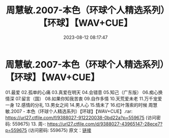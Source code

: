 ﻿---
title: 周慧敏.2007-本色（环球个人精选系列）【环球】【WAV+CUE】
date: 2023-08-12 08:17:47
categories: WAV车载音乐、镜像
tags: 华语中文
---
# 周慧敏.2007-本色（环球个人精选系列）【环球】【WAV+CUE】

01.最爱
02.孤单的心痛
03.真爱在明天
04.会错意
05.知己（广东版）
06.痴心换情深
07.留言（国）
08.如果你知我苦衷
09.自作多情
10.天荒爱未老
11.万千宠爱一身
12.感情的分礼
13.男女之间
14.男人心
15.情未了
16.红叶落索的时候
周慧敏.2007 - 本色（环球个人精选系列）【环球】【WAV+CUE】.rar: https://url27.ctfile.com/f/9388027-912220038-0bd22a?p=559675
(访问密码: 559675)
13. 周-: https://url27.ctfile.com/d/9388027-43965147-28ece7?p=559675
(访问密码: 559675)
原文：[链接](https://blog.sina.com.cn/s/blog_1647c7e7601031327.html)